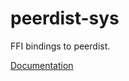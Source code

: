 # peerdist-sys #
FFI bindings to peerdist.

[Documentation](https://retep998.github.io/doc/peerdist-sys/)
